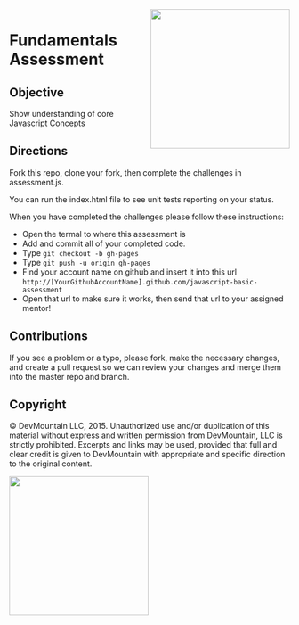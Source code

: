 <img src="https://devmounta.in/img/logowhiteblue.png" width="250" align="right">

Fundamentals Assessment
=================

## Objective
Show understanding of core Javascript Concepts

## Directions
Fork this repo, clone your fork, then complete the challenges in assessment.js.

You can run the index.html file to see unit tests reporting on your status.

When you have completed the challenges please follow these instructions:

* Open the termal to where this assessment is
* Add and commit all of your completed code.
* Type `git checkout -b gh-pages`
* Type `git push -u origin gh-pages`
* Find your account name on github and insert it into this url `http://[YourGithubAccountName].github.com/javascript-basic-assessment`
* Open that url to make sure it works, then send that url to your assigned mentor!


## Contributions
If you see a problem or a typo, please fork, make the necessary changes, and create a pull request so we can review your changes and merge them into the master repo and branch.

## Copyright

© DevMountain LLC, 2015. Unauthorized use and/or duplication of this material without express and written permission from DevMountain, LLC is strictly prohibited. Excerpts and links may be used, provided that full and clear credit is given to DevMountain with appropriate and specific direction to the original content.

<img src="https://devmounta.in/img/logowhiteblue.png" width="250">
